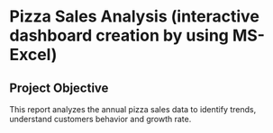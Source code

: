 # Pizza Sales Analysis (interactive dashboard creation by using MS-Excel)
## Project Objective
This report analyzes the annual pizza sales data to identify trends, understand customers behavior and growth rate. 
